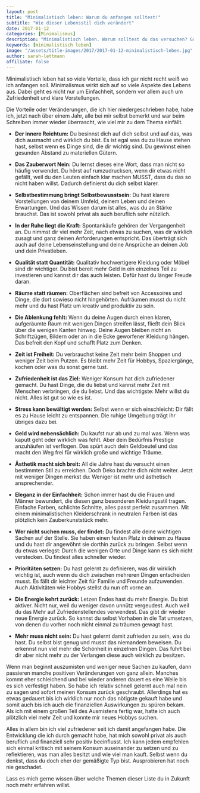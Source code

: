 ```yaml
---
layout: post
title: "Minimalistisch leben: Warum du anfangen solltest!"
subtitle: "Wie dieser Lebensstil dich verändert"
date: 2017-01-12
categories: [Minimalismus]
description: "Minimalistisch leben. Warum solltest du das versuchen? Ganz einfach: Es hat unendlich viele Vorteile, denen ich diesen Artikel gewidmet habe."
keywords: [minimalistisch leben]
image: "/assets/title-images/2017/2017-01-12-minimalistisch-leben.jpg"
author: sarah-lettmann
affiliate: false
---
```

Minimalistisch leben hat so viele Vorteile, dass ich gar nicht recht weiß wo ich anfangen soll. Minimalismus wirkt sich auf so viele Aspekte des Lebens aus. Dabei geht es nicht nur um Einfachheit, sondern vor allem auch um Zufriedenheit und klare Vorstellungen.

Die Vorteile oder Veränderungen, die ich hier niedergeschrieben habe, habe ich, jetzt nach über einem Jahr, alle bei mir selbst bemerkt und war beim Schreiben immer wieder überrascht, wie viel mir zu dem Thema einfällt.

  * **Der innere Reichtum:** Du besinnst dich auf dich selbst und auf das, was dich ausmacht und wirklich du bist. Es ist egal was du zu Hause stehen hast, selbst wenn es Dinge sind, die dir wichtig sind. Du gewinnst einen gesunden Abstand zu materiellen Gütern.

  * **Das Zauberwort Nein:** Du lernst dieses eine Wort, dass man nicht so häufig verwendet. Du hörst auf rumzudrucksen, wenn dir etwas nicht gefällt, weil du den Leuten einfach klar machen MUSST, dass du das so nicht haben willst. Dadurch definierst du dich selbst klarer.

  * **Selbstbestimmung bringt Selbstbewusstsein:** Du hast klarere Vorstellungen von deinem Umfeld, deinem Leben und deinen Erwartungen. Und das Wissen darum ist alles, was du an Stärke brauchst. Das ist sowohl privat als auch beruflich sehr nützlich.

  * **In der Ruhe liegt die Kraft:** Spontankäufe gehören der Vergangenheit an. Du nimmst dir viel mehr Zeit, nach etwas zu suchen, was dir wirklich zusagt und ganz deinen Anforderungen entspricht. Das überträgt sich auch auf deine Lebenseinstellung und deine Ansprüche an deinen Job und dein Privatleben.

  * **Qualität statt Quantität:** Qualitativ hochwertigere Kleidung oder Möbel sind dir wichtiger. Du bist bereit mehr Geld in ein einzelnes Teil zu investieren und kannst dir das auch leisten. Dafür hast du länger Freude daran.

  * **Räume statt räumen:** Oberflächen sind befreit von Accessoires und Dinge, die dort sowieso nicht hingehörten. Aufräumen musst du nicht mehr und du hast Platz um kreativ und produktiv zu sein.

  * **Die Ablenkung fehlt:** Wenn du deine Augen durch einen klaren, aufgeräumte Raum mit wenigen Dingen streifen lässt, fließt dein Blick über die wenigen Kanten hinweg. Deine Augen bleiben nicht an Schriftzügen, Bildern oder an in die Ecke geworfener Kleidung hängen. Das befreit den Kopf und schafft Platz zum Denken.

  * **Zeit ist Freiheit:** Du verbrauchst keine Zeit mehr beim Shoppen und weniger Zeit beim Putzen. Es bleibt mehr Zeit für Hobbys, Spaziergänge, kochen oder was du sonst gerne tust.

  * **Zufriedenheit ist das Ziel:** Weniger Konsum hat dich zufriedener gemacht. Du hast Dinge, die du liebst und kannst mehr Zeit mit Menschen verbringen, die du liebst. Und das wichtigste: Mehr willst du nicht. Alles ist gut so wie es ist.

  * **Stress kann bewältigt werden:** Selbst wenn er sich einschleicht: Dir fällt es zu Hause leicht zu entspannen. Die ruhige Umgebung trägt ihr übriges dazu bei.

  * **Geld wird nebensächlich:** Du kaufst nur ab und zu mal was. Wenn was kaputt geht oder wirklich was fehlt. Aber dein Bedürfnis Prestige anzuhäufen ist verflogen. Das spürt auch dein Geldbeutel und das macht den Weg frei für wirklich große und wichtige Träume.

  * **Ästhetik macht sich breit:** All die Jahre hast du versucht einen bestimmten Stil zu erreichen. Doch Deko brachte dich nicht weiter. Jetzt mit weniger Dingen merkst du: Weniger ist mehr und ästhetisch ansprechender.

  * **Eleganz in der Einfachheit:** Schon immer hast du die Frauen und Männer bewundert, die diesen ganz besonderen Kleidungsstil tragen. Einfache Farben, schlichte Schnitte, alles passt perfekt zusammen. Mit einem minimalistischen Kleiderschrank in neutralen Farben ist das plötzlich kein Zauberkunststück mehr.

  * **Wer nicht suchen muss, der findet:** Du findest alle deine wichtigen Sachen auf der Stelle. Sie haben einen festen Platz in deinem zu Hause und du hast dir angewöhnt sie dorthin zurück zu bringen. Selbst wenn du etwas verlegst: Durch die wenigen Orte und Dinge kann es sich nicht verstecken. Du findest alles schneller wieder.

  * **Prioritäten setzen:** Du hast gelernt zu definieren, was dir wirklich wichtig ist, auch wenn du dich zwischen mehreren Dingen entscheiden musst. Es fällt dir leichter Zeit für Familie und Freunde aufzuwenden. Auch Aktivitäten wie Hobbys stellst du nun oft vorne an.

  * **Die Energie kehrt zurück:** Letzen Endes hast du mehr Energie. Du bist aktiver. Nicht nur, weil du weniger davon unnütz vergeudest. Auch weil du das Mehr auf Zufriedenstellendes verwendest. Das gibt dir wieder neue Energie zurück. So kannst du selbst Vorhaben in die Tat umsetzen, von denen du vorher noch nicht einmal zu träumen gewagt hast.

  * **Mehr muss nicht sein:** Du hast gelernt damit zufrieden zu sein, was du hast. Du selbst bist genug und musst das niemandem beweisen. Du erkennst nun viel mehr die Schönheit in einzelnen Dingen. Das führt bei dir aber nicht mehr zu der Verlangen diese auch wirklich zu besitzen.

Wenn man beginnt auszumisten und weniger neue Sachen zu kaufen, dann passieren manche positiven Veränderungen von ganz allein. Manches kommt eher schleichend und bei wieder anderen dauert es eine Weile bis es sich verfestigt haben. So habe ich relativ schnell gelernt auch mal nein zu sagen und sofort meinen Konsum zurück geschraubt. Allerdings hat es etwas gedauert bis ich wirklich nur noch das nötigste gekauft habe und somit auch bis ich auch die finanziellen Auswirkungen zu spüren bekam. Als ich mit einem großen Teil des Ausmistens fertig war, hatte ich auch plötzlich viel mehr Zeit und konnte mir neues Hobbys suchen.

Alles in allem bin ich viel zufriedener seit ich damit angefangen habe. Die Entwicklung die ich durch gemacht habe, hat mich sowohl privat als auch beruflich und finanziell sehr positiv beeinflusst. Ich kann jedem empfehlen sich einmal kritisch mit seinem Konsum auseinander zu setzen und zu reflektieren, was man alles besitzt und wie viel man kauft. Selbst wenn du denkst, dass du doch eher der gemäßigte Typ bist. Ausprobieren hat noch nie geschadet.

Lass es mich gerne wissen über welche Themen dieser Liste du in Zukunft noch mehr erfahren willst.
